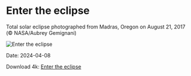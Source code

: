 # Enter the eclipse

Total solar eclipse photographed from Madras, Oregon on August 21, 2017 (© NASA/Aubrey Gemignani)

![Enter the eclipse](https://bing.com/th?id=OHR.SolarEclipseOregon_EN-US2134131862_UHD.jpg&rf=LaDigue_UHD.jpg&pid=hp&w=1024&h=576&rs=1&c=4)

Date: 2024-04-08

Download 4k: [Enter the eclipse](https://bing.com/th?id=OHR.SolarEclipseOregon_EN-US2134131862_UHD.jpg&rf=LaDigue_UHD.jpg&pid=hp&w=3840&h=2160&rs=1&c=4)


